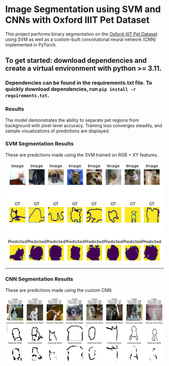# Image Segmentation using SVM and CNNs with Oxford IIIT Pet Dataset

This project performs binary segmentation on the [Oxford-IIIT Pet Dataset](https://www.robots.ox.ac.uk/~vgg/data/pets/) using SVM as well as a custom-built convolutional neural network (CNN) implemented in PyTorch.


## To get started: download dependencies and create a virtual environment with python >= 3.11. 

### Dependencies can be found in the requirements.txt file. To quickly download dependencies, run `pip install -r requirements.txt`. 

### Results

The model demonstrates the ability to separate pet regions from background with pixel-level accuracy. Training loss converges steadily, and sample visualizations of predictions are displayed.

### SVM Segmentation Results
These are predictions made using the SVM trained on RGB + XY features.

![SVM Results](results/output-svm.png)

---

### CNN Segmentation Results
These are predictions made using the custom CNN.

![CNN Results](results/output-cnn.png)
